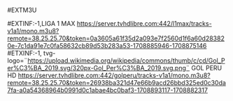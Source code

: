 #EXTM3U 

#EXTINF:-1,LIGA 1 MAX 
https://server.tvhdlibre.com:442/l1max/tracks-v1a1/mono.m3u8?remote=38.25.25.70&token=0a3605a61f35d2a093e7f2560d1f6a60d283820e-7c1da91e7c0fa58632cb89d53b283a53-1708885946-1708875146
#ETXINF:-1, tvg-logo=¨https://upload.wikimedia.org/wikipedia/commons/thumb/c/cd/Gol_Per%C3%BA_2019.svg/320px-Gol_Per%C3%BA_2019.svg.png¨ GOL PERU HD
https://server.tvhdlibre.com:442/golperu/tracks-v1a1/mono.m3u8?remote=38.25.25.70&token=26938ba321d47e66b9acd26bbd325ed0c30da7fa-a0a54368964b0991d0c1abae4bc0baf3-1708893117-1708882317
